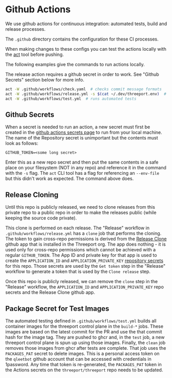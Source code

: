 # Github Actions

We use github actions for continuous integration: automated tests, build and
release processes.

The `.github` directory contains the configuration for these CI processes.

When making changes to these configs you can test the actions locally with the
[act](https://github.com/nektos/act) tool before pushing.

The following examples give the commands to run actions locally.

The release action requires a github secret in order to work.  See "Github
Secrets" section below for more info.

```bash
act -W .github/workflows/check.yaml  # checks commit message formats
act -W .github/workflows/release.yml -s $(cat ~/.dev/threeport.env)  # runs release actions
act -W .github/workflows/test.yml  # runs automated tests
```

## Github Secrets

When a secret is needed to run an action, a new secret must first be created in
the [github actions secrets
page](https://github.com/threeport/threeport/settings/secrets/actions) to run
from your local machine. The name of the Repository secret is unimportant but
the contents must look as follows:

```
GITHUB_TOKEN=<some long secret>
```

Enter this as a new repo secret and then put the same contents in a safe place
on your filesystem (NOT in any repo) and reference it in the command with the
`-s` flag.  The `act` CLI tool has a flag for referencing an `--env-file` but
this didn't work as expected.  The command above does.

## Release Cloning

Until this repo is publicly released, we need to clone releases from this
private repo to a public repo in order to make the releases public (while
keeping the source code private).

This clone is performed on each release.  The "Release" workflow in
`.github/workflows/release.yml` has a `clone` job that performs the
cloning.  The token to gain cross-repo permissions is derived from the [Release
Clone](https://github.com/organizations/threeport/settings/apps/release-clone)
github app that is installed in the Threeport org.  The app does nothing - it
is used only for cross-repo permissions which cannot be achieved with a regular
`GITHUB_TOKEN`.  The App ID and private key for that app is used to create the
`APPLICATION_ID` and `APPLICATION_PRIVATE_KEY` [repository
secrets](https://github.com/threeport/threeport/settings/secrets/actions) for
this repo.  Those secrets are used by the `Get token` step in the "Release"
workflow to generate a token that is used by the `Clone release` step.

Once this repo is publicly released, we can remove the `clone` step in the
"Release" workflow, the `APPLICATION_ID` and `APPLICATION_PRIVATE_KEY` repo
secrets and the Release Clone github app.

## Package Secret for Test Images

The automated testing defined in `.github/workflows/test.yml` builds all
container images for the threeport control plane in the `build-*` jobs.  These
images are based on the latest commit for the PR and use the that commit hash
for the image tag.  They are pushed to ghcr and, in the `test` job, a new
threeport control plane is spun up using those images.  Finally, the `clean` job
removes those images from ghcr after tests are complete.  That job uses the
`PACKAGES_PAT` secret to delete images.  This is a personal access token on the
`qleetbot` github account that can be accessed with credentials in 1password.
Any time that token is re-generated, the `PACKAGES_PAT` token in the Actions
secrets on the `threeport/threeport` repo needs to be updated.

